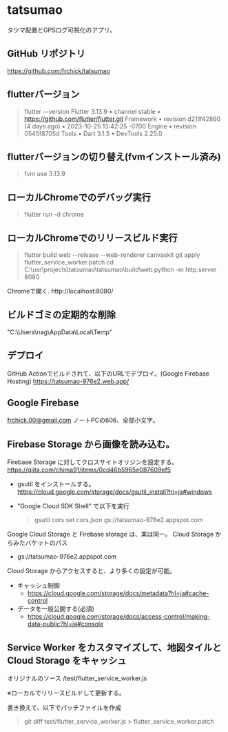 # tatsumao

タツマ配置とGPSログ可視化のアプリ。

## GitHub リポジトリ

https://github.com/frchick/tatsumao

## flutterバージョン

> flutter --version
Flutter 3.13.9 • channel stable • https://github.com/flutter/flutter.git
Framework • revision d211f42860 (4 days ago) • 2023-10-25 13:42:25 -0700
Engine • revision 0545f8705d
Tools • Dart 3.1.5 • DevTools 2.25.0

## flutterバージョンの切り替え(fvmインストール済み)

> fvm use 3.13.9

## ローカルChromeでのデバッグ実行

> flutter run -d chrome

## ローカルChromeでのリリースビルド実行

> flutter build web --release --web-renderer canvaskit 
> git apply flutter_service_worker.patch
> cd C:\usr\projects\tatsumao\tatsumao\build\web
> python -m http.server 8080

Chromeで開く.
http://localhost:8080/


## ビルドゴミの定期的な削除

"C:\Users\nag\AppData\Local\Temp"

## デプロイ

GitHub Actionでビルドされて、以下のURLでデプロイ。(Google Firebase Hosting)
https://tatsumao-976e2.web.app/

## Google Firebase

frchick.00@gmail.com
ノートPCの606、全部小文字。


## Firebase Storage から画像を読み込む。

Firebase Storage に対してクロスサイトオリジンを設定する。
https://qiita.com/chima91/items/0cd46b5965e087609ef5

+ gsutil をインストールする。
  https://cloud.google.com/storage/docs/gsutil_install?hl=ja#windows

+ "Google Cloud SDK Shell" で以下を実行
  >gsutil cors set cors.json gs://tatsumao-976e2.appspot.com

Google Cloud Storage と Firebase storage は、実は同一。
Cloud Storage からみたバケットのパス
  + gs://tatsumao-976e2.appspot.com

Cloud Storage からアクセスすると、より多くの設定が可能。
  + キャッシュ制御
    + https://cloud.google.com/storage/docs/metadata?hl=ja#cache-control
  + データを一般公開する(必須)
    + https://cloud.google.com/storage/docs/access-control/making-data-public?hl=ja#console


## Service Worker をカスタマイズして、地図タイルと Cloud Storage をキャッシュ

オリジナルのソース
/test/flutter_service_worker.js

※ローカルでリリースビルドして更新する。

書き換えて、以下でパッチファイルを作成
>git diff test/flutter_service_worker.js > flutter_service_worker.patch
